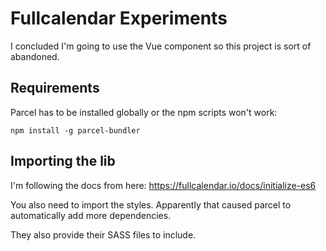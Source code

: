 # Fullcalendar Experiments
I concluded I'm going to use the Vue component so this project is sort of abandoned.

## Requirements
Parcel has to be installed globally or the npm scripts won't work:
```
npm install -g parcel-bundler
```

## Importing the lib
I'm following the docs from here: https://fullcalendar.io/docs/initialize-es6

You also need to import the styles. Apparently that caused parcel to automatically add more dependencies.

They also provide their SASS files to include.
